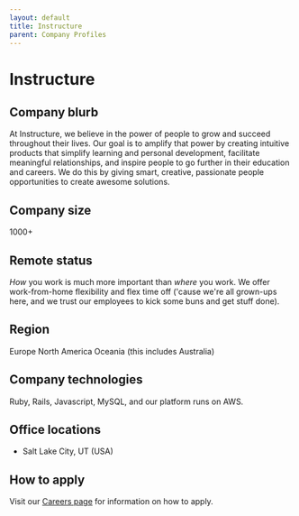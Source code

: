 ```yaml
---
layout: default
title: Instructure
parent: Company Profiles
---
```


# Instructure

## Company blurb

At Instructure, we believe in the power of people to grow and succeed throughout their lives. Our goal is to amplify that power by creating intuitive products that simplify learning and personal development, facilitate meaningful relationships, and inspire people to go further in their education and careers. We do this by giving smart, creative, passionate people opportunities to create awesome solutions.

## Company size

1000+

## Remote status

*How* you work is much more important than *where* you work. We offer work-from-home flexibility and flex time off ('cause we're all grown-ups here, and we trust our employees to kick some buns and get stuff done).

## Region

Europe
North America
Oceania (this includes Australia)

## Company technologies

Ruby, Rails, Javascript, MySQL, and our platform runs on AWS.

## Office locations

* Salt Lake City, UT (USA)

## How to apply

Visit our [Careers page](https://www.instructure.com/about/careers) for information on how to apply.